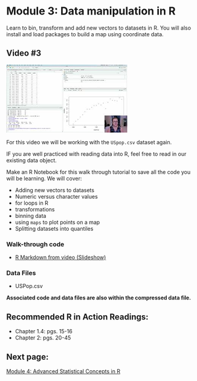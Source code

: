 Module 3: Data manipulation in R
================

Learn to bin, transform and add new vectors to datasets in R. You will
also install and load packages to build a map using coordinate data.

## Video \#3

[![](images/mq2.jpg)](https://youtu.be/A8vYpOiyAg8)

For this video we will be working with the `USpop.csv` dataset again.

IF you are well practiced with reading data into R, feel free to read in
our existing data object.

Make an R Notebook for this walk through tutorial to save all the code
you will be learning. We will cover:

- Adding new vectors to datasets
- Numeric versus character values
- for loops in R
- transformations
- binning data
- using `maps` to plot points on a map
- Splitting datasets into quantiles

### Walk-through code

- [R Markdown from video
  (Slideshow)](docs/4.03.Data_Manipulation_in_R.html)

### Data Files

- USPop.csv

**Associated code and data files are also within the compressed data
file.**

## Recommended R in Action Readings:

- Chapter 1.4: pgs. 15-16
- Chapter 2: pgs. 20-45

## Next page:

[Module 4: Advanced Statistical Concepts in R](docs/module4.md)
